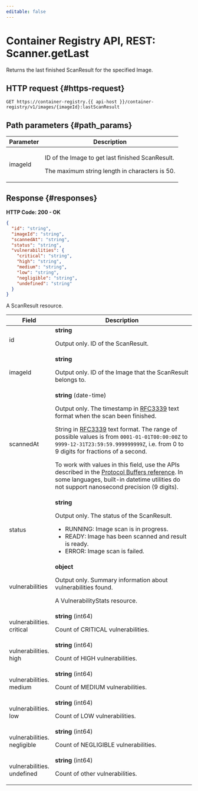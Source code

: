 ```yaml
---
editable: false
---
```


# Container Registry API, REST: Scanner.getLast
Returns the last finished ScanResult for the specified Image.
 

 
## HTTP request {#https-request}
```
GET https://container-registry.{{ api-host }}/container-registry/v1/images/{imageId}:lastScanResult
```
 
## Path parameters {#path_params}
 
Parameter | Description
--- | ---
imageId | <p>ID of the Image to get last finished ScanResult.</p> <p>The maximum string length in characters is 50.</p> 
 
## Response {#responses}
**HTTP Code: 200 - OK**

```json 
{
  "id": "string",
  "imageId": "string",
  "scannedAt": "string",
  "status": "string",
  "vulnerabilities": {
    "critical": "string",
    "high": "string",
    "medium": "string",
    "low": "string",
    "negligible": "string",
    "undefined": "string"
  }
}
```
A ScanResult resource.
 
Field | Description
--- | ---
id | **string**<br><p>Output only. ID of the ScanResult.</p> 
imageId | **string**<br><p>Output only. ID of the Image that the ScanResult belongs to.</p> 
scannedAt | **string** (date-time)<br><p>Output only. The timestamp in <a href="https://www.ietf.org/rfc/rfc3339.txt">RFC3339</a> text format when the scan been finished.</p> <p>String in <a href="https://www.ietf.org/rfc/rfc3339.txt">RFC3339</a> text format. The range of possible values is from ``0001-01-01T00:00:00Z`` to ``9999-12-31T23:59:59.999999999Z``, i.e. from 0 to 9 digits for fractions of a second.</p> <p>To work with values in this field, use the APIs described in the <a href="https://developers.google.com/protocol-buffers/docs/reference/overview">Protocol Buffers reference</a>. In some languages, built-in datetime utilities do not support nanosecond precision (9 digits).</p> 
status | **string**<br><p>Output only. The status of the ScanResult.</p> <ul> <li>RUNNING: Image scan is in progress.</li> <li>READY: Image has been scanned and result is ready.</li> <li>ERROR: Image scan is failed.</li> </ul> 
vulnerabilities | **object**<br><p>Output only. Summary information about vulnerabilities found.</p> <p>A VulnerabilityStats resource.</p> 
vulnerabilities.<br>critical | **string** (int64)<br><p>Count of CRITICAL vulnerabilities.</p> 
vulnerabilities.<br>high | **string** (int64)<br><p>Count of HIGH vulnerabilities.</p> 
vulnerabilities.<br>medium | **string** (int64)<br><p>Count of MEDIUM vulnerabilities.</p> 
vulnerabilities.<br>low | **string** (int64)<br><p>Count of LOW vulnerabilities.</p> 
vulnerabilities.<br>negligible | **string** (int64)<br><p>Count of NEGLIGIBLE vulnerabilities.</p> 
vulnerabilities.<br>undefined | **string** (int64)<br><p>Count of other vulnerabilities.</p> 
